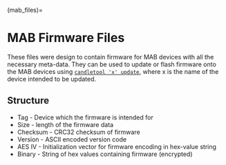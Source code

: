 (mab_files)=

# MAB Firmware Files

These files were design to contain firmware for MAB devices with all the necessary meta-data. They
can be used to update or flash firmware onto the MAB devices using
[`candletool 'x' update`](candletool_update), where x is the name of the device intended to be
updated.

## Structure

- Tag - Device which the firmware is intended for
- Size - length of the firmware data
- Checksum - CRC32 checksum of firmware
- Version - ASCII encoded version code
- AES IV - Initialization vector for firmware encoding in hex-value string
- Binary - String of hex values containing firmware (encrypted)
